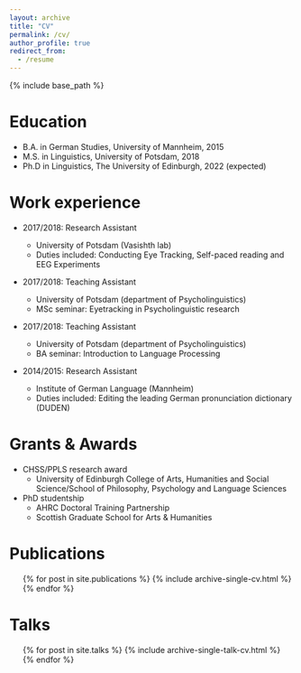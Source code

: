 ```yaml
---
layout: archive
title: "CV"
permalink: /cv/
author_profile: true
redirect_from:
  - /resume
---
```


{% include base_path %}

Education
======
* B.A. in German Studies, University of Mannheim, 2015
* M.S. in Linguistics, University of Potsdam, 2018
* Ph.D in Linguistics, The University of Edinburgh, 2022 (expected)

Work experience
======
* 2017/2018: Research Assistant
  * University of Potsdam (Vasishth lab)
  * Duties included: Conducting Eye Tracking, Self-paced reading and EEG Experiments

* 2017/2018: Teaching Assistant
  * University of Potsdam (department of Psycholinguistics)
  * MSc seminar: Eyetracking in Psycholinguistic research

* 2017/2018: Teaching Assistant
  * University of Potsdam (department of Psycholinguistics)
  * BA seminar: Introduction to Language Processing
  
* 2014/2015: Research Assistant
  * Institute of German Language (Mannheim)
  * Duties included: Editing the leading German pronunciation dictionary (DUDEN)
  
Grants & Awards
======
* CHSS/PPLS research award
  * University of Edinburgh College of Arts, Humanities and Social Science/School of Philosophy, Psychology and Language Sciences
* PhD studentship
  * AHRC Doctoral Training Partnership
  * Scottish Graduate School for Arts & Humanities

Publications
======
  <ul>{% for post in site.publications %}
    {% include archive-single-cv.html %}
  {% endfor %}</ul>
  
Talks
======
  <ul>{% for post in site.talks %}
    {% include archive-single-talk-cv.html %}
  {% endfor %}</ul>
  


